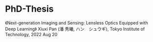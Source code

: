 # PhD-Thesis
《Next-generation Imaging and Sensing: Lensless Optics Equipped with Deep Learning》
Xiuxi Pan (潘 秀曦, ハン　シュウギ), Tokyo Institute of Technology, 2022 Aug 20

